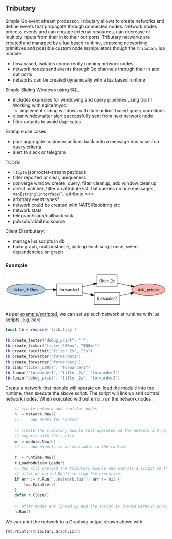 ## Tributary

Simple Go event stream processor. Tributary allows to create networks and define events that
propagate through connected nodes. Network nodes process events and can engage external
resources, can decrease or multiply inputs from their in to their out ports. Tributary networks
are created and managed by a lua based runtime, exposing networking primitives and possible
custom node manipulators though the `tributary` lua module.

- flow based, isolates concurrently running network nodes
- network nodes send events through Go channels through their in and out ports
- networks can be created dynamically with a lua based runtime

Simple Sliding Windows using SQL
- includes examples for windowing and query pipelines using Gorm. Working with sqlite/mysql
  - implement sliding windows with time or limit based query conditions
- clear window after alert successfully sent from next network node
- filter outputs to avoid duplicates

Example use cases
- pipe aggregate customer actions back onto a message bus based on query criteria
- alert to slack or telegram

TODOs
- `[]byte` json/octet-stream payloads
- filter reported or clear, uniqueness
- converge window create, query, filter cleanup, add window cleanup
- direct matcher, filter on attribute list, flat queries on one messages, `map[string]interface{}`. attribute ><>
- arbitrary event types?
- network could be created with NATS/Rabbitmq etc
- network stats
- telegram/slack/callback sink
- pubsub/rabbitmq source

Client Distributary:
- manage lua scripts in db
- build graph, multi instance, pick up each script once, select dependencies on graph

### Example

![network](./example/scripted/network.svg)

As per [example/scripted](example/scripted/network.lua), we can set up such network at runtime
with lua scripts, e.g. here

```lua
local tb = require('tributary')

tb.create_tester("debug_print", ".")
tb.create_ticker("ticker_500ms", "500ms")
tb.create_ratelimit("filter_2s", "2s")
tb.create_forwarder("forwarder1")
tb.create_forwarder("forwarder2")
tb.link("ticker_500ms", "forwarder1")
tb.fanout("forwarder1", "filter_2s", "forwarder2")
tb.fanin("debug_print", "filter_2s", "forwarder2")
```

Create a network that module will operate on, load the module into the runtime, then execute the
above script. The script will link up and control network nodes. When executed without error, run
the network nodes.

```go
	// create network and register nodes
	n := network.New()
	// ... add nodes for sources

	// create the tributary module that operates on the network and register the tributary module
	// exports with the runtim
	m := module.New(n)
	// ... add exports to be available in the runtime

	r := runtime.New()
	r.LoadModule(m.Loader)
	// Run will preload the tributary module and execute a script on the VM. We can close it
	// after we called Run() to stop the execution.
	if err := r.Run("./network.lua"); err != nil {
		log.Fatal(err)
	}
	defer r.Close()

	// after nodes are linked up and the script is loaded without errors, run the network
	n.Run()
```

We can print the network to a Graphviz output shown above with

```go
fmt.Println(tributary.Graphviz(n)
```

